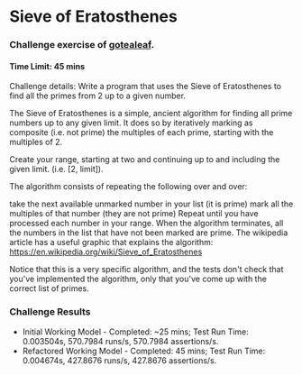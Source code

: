 # Sieve of Eratosthenes

### Challenge exercise of [gotealeaf](www.gotealeaf.com).
#### Time Limit: 45 mins


Challenge details:
Write a program that uses the Sieve of Eratosthenes to find all the primes from 2 up to a given number.

The Sieve of Eratosthenes is a simple, ancient algorithm for finding all prime numbers up to any given limit. It does so by iteratively marking as composite (i.e. not prime) the multiples of each prime, starting with the multiples of 2.

Create your range, starting at two and continuing up to and including the given limit. (i.e. [2, limit]).

The algorithm consists of repeating the following over and over:

take the next available unmarked number in your list (it is prime)
mark all the multiples of that number (they are not prime)
Repeat until you have processed each number in your range. When the algorithm terminates, all the numbers in the list that have not been marked are prime. The wikipedia article has a useful graphic that explains the algorithm: https://en.wikipedia.org/wiki/Sieve_of_Eratosthenes

Notice that this is a very specific algorithm, and the tests don't check that you've implemented the algorithm, only that you've come up with the correct list of primes.

### Challenge Results

* Initial Working Model - Completed: ~25 mins; Test Run Time: 0.003504s, 570.7984 runs/s, 570.7984 assertions/s.
* Refactored Working Model - Completed: 45 mins; Test Run Time: 0.004674s, 427.8676 runs/s, 427.8676 assertions/s.
